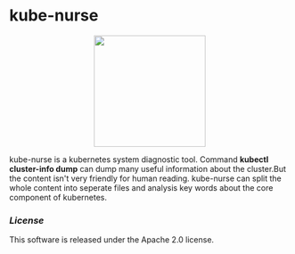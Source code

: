 # kube-nurse
<p align="center"><img width="200px" src="https://kube-nurse.oss-cn-beijing.aliyuncs.com/kube-nurse.png"/></p>
kube-nurse is a kubernetes system diagnostic tool. Command <b>kubectl cluster-info dump</b> can dump many useful information about the cluster.But the content isn't very friendly for human reading. kube-nurse can split the whole content into seperate files and analysis key words about the core component of kubernetes. 

### *License*
This software is released under the Apache 2.0 license.
